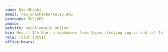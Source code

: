 ```yaml
---
name: Nao Ohashi
email: nao_ohashi@berkeley.edu
pronouns: SHE/HER
photo: 
website: nataliemarie.online
bio: Hey :) I'm Nao, a sophomore from Japan studying cogsci and cs! In my free time I love to lift, rock climb, and do anything in nature. Excited for a fun semester!!
role: Tutor (UCS1)
office-hours: 
---
```

